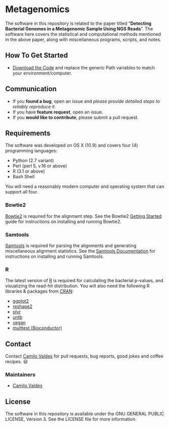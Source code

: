 Metagenomics
============

The software in this repository is related to the paper titled “**Detecting Bacterial Genomes in a Metagenomic Sample Using NGS Reads**”.  The software here covers the statistical and computational methods mentioned in the above paper, along with miscellaneous programs, scripts, and notes.

## How To Get Started

- [Download the Code](https://github.com/camilo-v/Metagenomics/archive/master.zip) and replace the generic Path variables to match your environment/computer.

## Communication

- If you **found a bug**, open an issue and _please provide detailed steps to reliably reproduce it_.
- If you have **feature request**, open an issue.
- If you **would like to contribute**, please submit a pull request.

## Requirements

The software was developed on OS X (10.9) and covers four (4) programming languages:

- Python (2.7 variant)
- Perl (perl 5, v.16 or above)
- R (3.1 or above)
- Bash Shell

You will need a reasonably modern computer and operating system that can support all four.

### Bowtie2

[Bowtie2](http://bowtie-bio.sourceforge.net/bowtie2/index.shtml) is required for the alignment step.  See the Bowtie2 [Getting Started](http://bowtie-bio.sourceforge.net/bowtie2/manual.shtml#getting-started-with-bowtie-2-lambda-phage-example) guide for instructions on installing and running Bowtie2.

### Samtools

[Samtools](http://www.htslib.org/) is required for parsing the alignments and generating miscellaneous alignment statistics.  See the [Samtools Documentation](http://www.htslib.org/doc/) for instructions on installing and running Samtools.

### R

The latest version of [R](http://www.r-project.org/) is required for calculating the bacterial p-values, and visualizing the read-hit distribution.  You will also need the following R libraries & packages from [CRAN](http://cran.r-project.org/):

- [ggplot2](http://ggplot2.org/)
- [reshape2](http://cran.r-project.org/web/packages/reshape2/index.html)
- [plyr](http://cran.r-project.org/web/packages/plyr/index.html)
- [untb](http://cran.r-project.org/web/packages/untb/index.html)
- [vegan](http://cran.r-project.org/web/packages/vegan/index.html)
- [multtest (Bioconductor)](http://www.bioconductor.org/packages/release/bioc/html/multtest.html)



## Contact

Contact [Camilo Valdes](mailto:cvaldes3@miami.edu) for pull requests, bug reports, good jokes and coffee recipes. :smiley:

### Maintainers

- [Camilo Valdes](mailto:cvaldes3@miami.edu)

## License

The software in this repository is available under the GNU GENERAL PUBLIC LICENSE, Version 3.  See the LICENSE file for more information.

